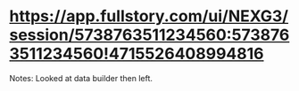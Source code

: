 # https://app.fullstory.com/ui/NEXG3/session/5738763511234560:5738763511234560!4715526408994816

Notes: Looked at data builder then left.